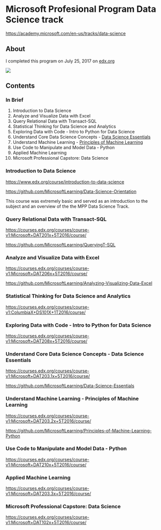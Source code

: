 # Microsoft Profesional Program Data Science track 
https://academy.microsoft.com/en-us/tracks/data-science 


## About 
I completed this program on July 25, 2017 on [edx.org](https://edx.org)

<img src="static/MariaAliberti%20MPP%20Certificate%20Data%20Science.png" />




## Contents 

###  In Brief 
1. Introduction to Data Science
1. Analyze and Visualize Data with Excel
1. Query Relational Data with Transact-SQL
1. Statistical Thinking for Data Science and Analytics 
1. Exploring Data with Code - Intro to Python for Data Science
1. Understand Core Data Science Concepts - [Data Science Essentials](06-data-science-essentials)
1. Understand Machine Learning - [Principles of Machine Learning](07-principles-of-ml)
1. Use Code to Manipulate and Model Data - Python
1. Applied Machine Learning 
1. Microsoft Professional Capstore: Data Science

### Introduction to Data Science
https://www.edx.org/course/introduction-to-data-science 

https://github.com/MicrosoftLearning/Data-Science-Orientation 

This course was extremely basic and served as an introduction to the subject and 
an overview of the the MPP Data Science Track. 


### Query Relational Data with Transact-SQL
https://courses.edx.org/courses/course-v1:Microsoft+DAT201x+5T2016/course/ 

https://github.com/MicrosoftLearning/QueryingT-SQL 


### Analyze and Visualize Data with Excel
https://courses.edx.org/courses/course-v1:Microsoft+DAT206x+5T2016/course/ 

https://github.com/MicrosoftLearning/Analyzing-Visualizing-Data-Excel 


### Statistical Thinking for Data Science and Analytics 
https://courses.edx.org/courses/course-v1:ColumbiaX+DS101X+1T2016/course/ 


### Exploring Data with Code - Intro to Python for Data Science
https://courses.edx.org/courses/course-v1:Microsoft+DAT208x+5T2016/course/ 


### Understand Core Data Science Concepts - Data Science Essentials
https://courses.edx.org/courses/course-v1:Microsoft+DAT203.1x+5T2016/course/ 

https://github.com/MicrosoftLearning/Data-Science-Essentials 


### Understand Machine Learning - Principles of Machine Learning
https://courses.edx.org/courses/course-v1:Microsoft+DAT203.2x+5T2016/course/

https://github.com/MicrosoftLearning/Principles-of-Machine-Learning-Python 

### Use Code to Manipulate and Model Data - Python
https://courses.edx.org/courses/course-v1:Microsoft+DAT210x+5T2016/course/

### Applied Machine Learning 
https://courses.edx.org/courses/course-v1:Microsoft+DAT203.3x+5T2016/course/

### Microsoft Professional Capstore: Data Science
https://courses.edx.org/courses/course-v1:Microsoft+DAT102x+5T2016/course/ 

